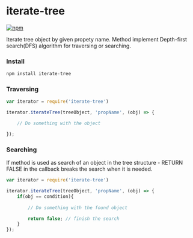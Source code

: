 # iterate-tree
[![npm](https://img.shields.io/badge/npm-v1.0.2-green.svg)](https://www.npmjs.com/package/iterate-tree)

Iterate tree object by given propety name. 
Method implement Depth-first search(DFS) algorithm for traversing or searching.


### Install
```js
npm install iterate-tree
```

### Traversing
```js
var iterator = require('iterate-tree')

iterator.iterateTree(treeObject, 'propName', (obj) => {

    // Do something with the object

});
```

### Searching
If method is used as search of an object in the tree structure - RETURN FALSE in the callback breaks the search when it is needed. 

```js
var iterator = require('iterate-tree')

iterator.iterateTree(treeObject, 'propName', (obj) => {
    if(obj == condition){
        
        // Do something with the found object

        return false; // finish the search
    }
});
```
